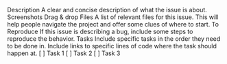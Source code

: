 Description
A clear and concise description of what the issue is about.
Screenshots
Drag & drop
Files
A list of relevant files for this issue. This will help people navigate the project and offer some clues of where to start.
To Reproduce
If this issue is describing a bug, include some steps to reproduce the behavior.
Tasks
Include specific tasks in the order they need to be done in. Include links to specific lines of code where the task should happen at.
[ ] Task 1
[ ] Task 2
[ ] Task 3
